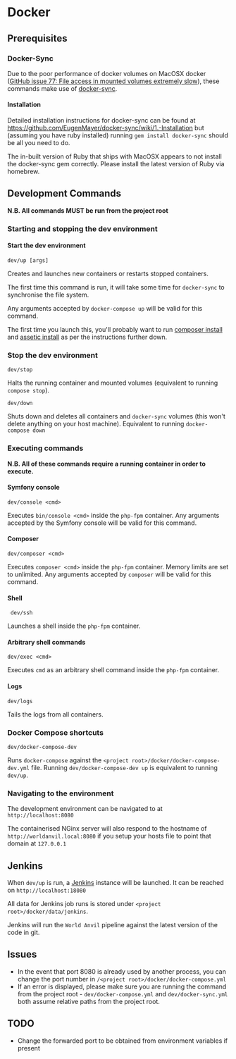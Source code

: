 # Docker

## Prerequisites
### Docker-Sync
Due to the poor performance of docker volumes on MacOSX docker ([GitHub issue 77: File access in mounted volumes extremely slow](https://github.com/docker/for-mac/issues/77)), these commands make use of [docker-sync](http://docker-sync.io/).  

#### Installation

Detailed installation instructions for docker-sync can be found at https://github.com/EugenMayer/docker-sync/wiki/1.-Installation but (assuming you have ruby installed) running `gem install docker-sync` should be all you need to do.

The in-built version of Ruby that ships with MacOSX appears to not install the docker-sync gem correctly.  Please install the latest version of Ruby via homebrew.

## Development Commands
**N.B. All commands MUST be run from the project root**

### Starting and stopping the dev environment 
#### Start the dev environment
```
dev/up [args]
```
Creates and launches new containers or restarts stopped containers.

The first time this command is run, it will take some time for `docker-sync` to synchronise the file system.

Any arguments accepted by `docker-compose up` will be valid for this command.

The first time you launch this, you'll probably want to run [composer install](#composer) and [assetic install](#symfony-console) as per the instructions further down.  

### Stop the dev environment 
```
dev/stop
``` 
Halts the running container and mounted volumes (equivalent to running `compose stop`).
```
dev/down
```
Shuts down and deletes all containers and `docker-sync` volumes (this won't delete anything on your host machine).
Equivalent to running `docker-compose down` 
 
### Executing commands
**N.B. All of these commands require a running container in order to execute.**
#### Symfony console
```
dev/console <cmd>
```
Executes `bin/console <cmd>` inside the `php-fpm` container.  Any arguments accepted by the Symfony console will be valid for this command.
#### Composer
```
dev/composer <cmd>
```
Executes `composer <cmd>` inside the `php-fpm` container.  Memory limits are set to unlimited.  Any arguments accepted by `composer` will be valid for this command.
#### Shell
```
 dev/ssh
``` 
Launches a shell inside the `php-fpm` container.
#### Arbitrary shell commands
```
dev/exec <cmd>
```
Executes `cmd` as an arbitrary shell command inside the `php-fpm` container.

#### Logs
```
dev/logs
```
Tails the logs from all containers.
 

### Docker Compose shortcuts
```
dev/docker-compose-dev
```
Runs `docker-compose` against the `<project root>/docker/docker-compose-dev.yml` file.  Running `dev/docker-compose-dev up` is equivalent to running `dev/up`.
 
### Navigating to the environment
The development environment can be navigated to at `http://localhost:8080`

The containerised NGinx server will also respond to the hostname of `http://worldanvil.local:8080` if you setup your hosts file to point that domain at `127.0.0.1`

## Jenkins
When `dev/up` is run, a [Jenkins](https://jenkins-ci.org) instance will be launched.  It can be reached on `http://localhost:18080`

All data for Jenkins job runs is stored under `<project root>/docker/data/jenkins`.

Jenkins will run the `World Anvil` pipeline against the latest version of the code in git. 

## Issues
 * In the event that port 8080 is already used by another process, you can change the port number in `/<project root>/docker/docker-compose.yml`
 * If an error is displayed, please make sure you are running the command from the project root - `dev/docker-compose.yml` and `dev/docker-sync.yml` both assume relative paths from the project root.

## TODO
 * Change the forwarded port to be obtained from environment variables if present 
